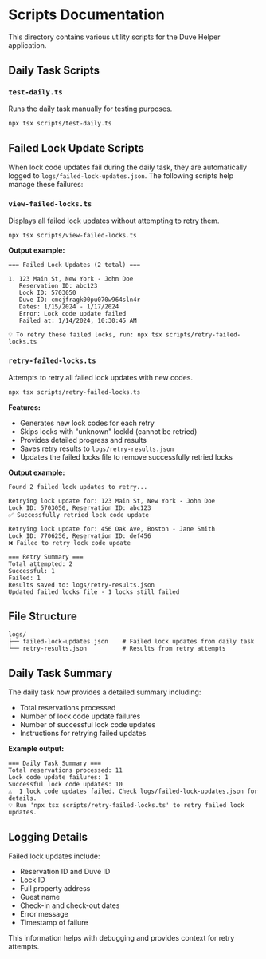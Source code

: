 # Scripts Documentation

This directory contains various utility scripts for the Duve Helper application.

## Daily Task Scripts

### `test-daily.ts`
Runs the daily task manually for testing purposes.
```bash
npx tsx scripts/test-daily.ts
```

## Failed Lock Update Scripts

When lock code updates fail during the daily task, they are automatically logged to `logs/failed-lock-updates.json`. The following scripts help manage these failures:

### `view-failed-locks.ts`
Displays all failed lock updates without attempting to retry them.
```bash
npx tsx scripts/view-failed-locks.ts
```

**Output example:**
```
=== Failed Lock Updates (2 total) ===

1. 123 Main St, New York - John Doe
   Reservation ID: abc123
   Lock ID: 5703050
   Duve ID: cmcjfragk00pu070w964sln4r
   Dates: 1/15/2024 - 1/17/2024
   Error: Lock code update failed
   Failed at: 1/14/2024, 10:30:45 AM

💡 To retry these failed locks, run: npx tsx scripts/retry-failed-locks.ts
```

### `retry-failed-locks.ts`
Attempts to retry all failed lock updates with new codes.
```bash
npx tsx scripts/retry-failed-locks.ts
```

**Features:**
- Generates new lock codes for each retry
- Skips locks with "unknown" lockId (cannot be retried)
- Provides detailed progress and results
- Saves retry results to `logs/retry-results.json`
- Updates the failed locks file to remove successfully retried locks

**Output example:**
```
Found 2 failed lock updates to retry...

Retrying lock update for: 123 Main St, New York - John Doe
Lock ID: 5703050, Reservation ID: abc123
✅ Successfully retried lock code update

Retrying lock update for: 456 Oak Ave, Boston - Jane Smith
Lock ID: 7706256, Reservation ID: def456
❌ Failed to retry lock code update

=== Retry Summary ===
Total attempted: 2
Successful: 1
Failed: 1
Results saved to: logs/retry-results.json
Updated failed locks file - 1 locks still failed
```

## File Structure

```
logs/
├── failed-lock-updates.json    # Failed lock updates from daily task
└── retry-results.json          # Results from retry attempts
```

## Daily Task Summary

The daily task now provides a detailed summary including:
- Total reservations processed
- Number of lock code update failures
- Number of successful lock code updates
- Instructions for retrying failed updates

**Example output:**
```
=== Daily Task Summary ===
Total reservations processed: 11
Lock code update failures: 1
Successful lock code updates: 10
⚠️  1 lock code updates failed. Check logs/failed-lock-updates.json for details.
💡 Run 'npx tsx scripts/retry-failed-locks.ts' to retry failed lock updates.
```

## Logging Details

Failed lock updates include:
- Reservation ID and Duve ID
- Lock ID
- Full property address
- Guest name
- Check-in and check-out dates
- Error message
- Timestamp of failure

This information helps with debugging and provides context for retry attempts. 